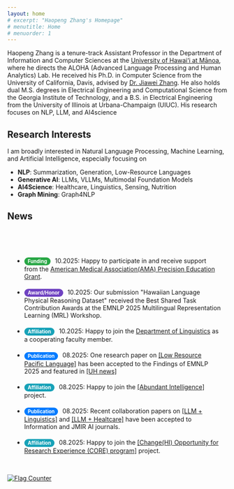 ```yaml
---
layout: home
# excerpt: "Haopeng Zhang's Homepage"
# menutitle: Home
# menuorder: 1
---
```


Haopeng Zhang is a tenure-track Assistant Professor in the Department of Information and Computer Sciences at the <a href="https://www.ics.hawaii.edu/"><u>University of Hawai‘i at Mānoa</u></a>, where he directs the ALOHA (Advanced Language Processing and Human Analytics) Lab. He received his Ph.D. in Computer Science from the University of California, Davis, advised by <a href="http://jiaweizhang.net/"><u>Dr. Jiawei Zhang</u></a>. He also holds dual M.S. degrees in Electrical Engineering and Computational Science from the Georgia Institute of Technology, and a B.S. in Electrical Engineering from the University of Illinois at Urbana-Champaign (UIUC). His research focuses on NLP, LLM, and AI4science

## Research Interests
I am broadly interested in Natural Language Processing, Machine Learning, and Artificial Intelligence, especially focusing on
- **NLP**: Summarization, Generation, Low-Resource Languages
- **Generative AI**: LLMs, VLLMs, Multimodal Foundation Models
- **AI4Science**: Healthcare, Linguistics, Sensing, Nutrition
- **Graph Mining**: Graph4NLP


## News
<style>
  .news-tag {
    display: inline-block;
    padding: 2px 8px;
    font-size: 0.8em;
    font-weight: bold;
    color: #fff;
    border-radius: 12px;
    margin-right: 10px;
    vertical-align: middle;
  }
  .tag-funding { background-color: #28a745; }
  .tag-award  { background-color: #6f42c1; }
  .tag-affil  { background-color: #17a2b8; }
  .tag-pub    { background-color: #007bff; }
  .tag-service{ background-color: #fd7e14; }
  .tag-career { background-color: #dc3545; }
  .tag-media  { background-color: #6c757d; }
  .news-list li {
    margin-bottom: 2px; /* Controls the gap. Use 5px for a tighter list. */
  }
</style>

<div style="max-height: 500px; overflow-y: scroll; padding: 15px; border-radius: 2px;">
  <ul class="news-list">
    <li><span class="news-tag tag-funding">Funding</span>10.2025: Happy to participate in and receive support from the <a href="https://www.ama-assn.org/education/changemeded-initiative/precision-education" target="_blank">American Medical Association(AMA) Precision Education Grant</a>.</li>
    <li><span class="news-tag tag-award">Award/Honor</span>10.2025: Our submission "Hawaiian Language Physical Reasoning Dataset" received the Best Shared Task Contribution Awards at the EMNLP 2025 Multilingual Representation Learning (MRL) Workshop.</li>
    <li><span class="news-tag tag-affil">Affiliation</span>10.2025: Happy to join the <a href="https://manoa.hawaii.edu/linguistics/" target="_blank">Department of Linguistics</a> as a cooperating faculty member.</li>
    <li><span class="news-tag tag-pub">Publication</span>08.2025: One research paper on <a href="https://arxiv.org/abs/2506.21563" target="_blank">[Low Resource Pacific Language]</a> has been accepted to the Findings of EMNLP 2025 and featured in <a href="https://www.hawaii.edu/news/2025/09/05/endangered-languages-ai-tools/" target="_blank">[UH news]</a></li>
    <li><span class="news-tag tag-affil">Affiliation</span>08.2025: Happy to join the <a href="https://abundant-intelligences.net/pods/" target="_blank">[Abundant Intelligence]</a> project.</li>
    <li><span class="news-tag tag-pub">Publication</span>08.2025: Recent collaboration papers on <a href="https://www.mdpi.com/2078-2489/16/8/710" target="_blank">[LLM + Linguistics]</a> and <a href="https://preprints.jmir.org/preprint/75030/accepted" target="_blank">[LLM + Healtcare]</a> have been accepted to Information and JMIR AI journals.</li>
    <li><span class="news-tag tag-affil">Affiliation</span>08.2025: Happy to join the <a href="https://hawaii.edu/epscor/changehi-opportunity-for-research-experience-core-program/" target="_blank">[Change(HI) Opportunity for Research Experience (CORE) program]</a> project.</li>
    <li><span class="news-tag tag-pub">Publication</span>05.2025: Recent papers now available on arXiv: <a href="https://arxiv.org/abs/2505.22950" target="_blank">[Structurized Summarization]</a>, <a href="https://arxiv.org/abs/2505.22967" target="_blank">[Workflow Generation]</a>, <a href="https://arxiv.org/abs/2508.03110" target="_blank">[RAG Attack]</a>, and <a href="https://www.techrxiv.org/doi/full/10.36227/techrxiv.175695798.83905803/v1" target="_blank">[Multimodal Summarization Survey]</a>.</li>
    <li><span class="news-tag tag-award">Award/Honor</span>04.2025: Congratulations to my PhD student Haohan on being accepted into the AI @ HIDSI Fellows Program.</li>
    <li><span class="news-tag tag-affil">Affiliation</span>04.2025: Happy to join the <a href="https://www.uhcancercenter.org/" target="_blank">[University of Hawaii Cancer Center (UHCC)]</a> as an Affiliate Member.</li>
    <li><span class="news-tag tag-pub">Publication</span>04.2025: One research paper on <a href="https://arxiv.org/abs/2406.12169" target="_blank">[Multimodal Reasoning]</a> has been accepted to the Multimodal Algorithmic Reasoning workshop at CVPR 2025.</li>
    <li><span class="news-tag tag-pub">Publication</span>04.2025: One research paper on <a href="https://arxiv.org/abs/2406.12169" target="_blank">[retrieval augmented generation]</a> is accepted to IJCNN 2025.</li>
    <li><span class="news-tag tag-funding">Funding</span>02.2025: Thrilled to receive the UH Manoa Faculty Research Travel Fund! Looking forward to NAACL 2025 in Albuquerque.</li>
    <li><span class="news-tag tag-media">Media</span>02.2025: Excited to share that my research has been featured in <a href="https://www.hawaii.edu/news/2025/02/07/ai-breakthroughs-healthcare-education-more/" target="_blank">[University of Hawaii News]</a>.</li>
    <li><span class="news-tag tag-pub">Publication</span>01.2025: One research paper <a href="https://www.arxiv.org/abs/2408.06583" target="_blank">[A Structure-aware Generative Model for Biomedical Event Extraction]</a> is accepted to DASFAA 2025.</li>
    <li><span class="news-tag tag-funding">Funding</span>01.2025: Excited to receive $7,500 computing credits from OpenAI’s Researcher Access Program.</li>
    <li><span class="news-tag tag-pub">Publication</span>01.2025: One research paper on <a href="https://arxiv.org/pdf/2410.15687" target="_blank">[summmarization domain adaptation]</a> is accepted to findings of NAACL 2025.</li>
    <li><span class="news-tag tag-pub">Publication</span>01.2025: One survey paper on <a href="https://arxiv.org/abs/2406.11289" target="_blank">[text summarization]</a> is accepted to ACM Computing Surveys (IF:23.8).</li>
    <li><span class="news-tag tag-service">Service</span>11.2024: Excited to share that I will organize the 5th Workshop on New Frontiers in Summarization (NewSumm) at EMNLP 2025, Suzhou.</li>
s    <li><span class="news-tag tag-service">Service</span>11.2024: Honored to serve as an area chair for ACL 2025 and as a minitrack chair for AMCIS 2025.</li>
    <li><span class="news-tag tag-funding">Funding</span>10.2024: Excited to receive computing credit awards from Google Cloud.</li>
    <li><span class="news-tag tag-service">Service</span>09.2024: Honored to serve as a panelist for NSF.</li>
    <li><span class="news-tag tag-funding">Funding</span>09.2024: Glad to receive computing credits from NSF ACCESS Allocations program.</li>
    <li><span class="news-tag tag-service">Service</span>08.2024: Thrilled to attend NSF Innovation, Culture, and Creativity (ICC) workshop.</li>
    <li><span class="news-tag tag-pub">Publication</span>06.2024: My Ph.D. dissertation <a href="https://escholarship.org/uc/item/7zn0b66s" target="_blank">[Building Intelligent and Reliable Summarization Systems]</a> and one survey paper on <a href="https://arxiv.org/abs/2406.11289" target="_blank">[text summarization]</a> is available online.</li>
    <li><span class="news-tag tag-career">Career</span>05.2024: 🎓 Successfully Completed My Ph.D. at UC Davis. Officially Dr. Zhang!</li>
    <li><span class="news-tag tag-career">Career</span>04.2024: 🎉 I will join the information and computer science (ICS) department of <a href="httpsD://www.ics.hawaii.edu/"><u>University of Hawaii at Mānoa</u></a> this Augest. Aloha!</li>
    <li><span class="news-tag tag-pub">Publication</span>03.2024: one research paper is accepted to NAACL 2024.</li>
    <li><span class="news-tag tag-pub">Publication</span>02.2024: one first-authored research paper is accepted to LREC-COLING 2024.</li>
    <li><span class="news-tag tag-pub">Publication</span>10.2023: two first-authored research papers are accepted to Findings of EMNLP 2023.</li>
    <li><span class="news-tag tag-service">Service</span>09.2023: serve as PC member for SDM 24.</li>
    <li><span class="news-tag tag-pub">Publication</span>09.2023: one first-authored research paper is accepted to IJCNLP-AACL 2023.</li>
    <li><span class="news-tag tag-career">Career</span>06.2023: start my research internship at AWS AI lab.</li>
    <li><span class="news-tag tag-pub">Publication</span>06.2023: one first-authored research paper is accepted to LLM4AI workshop at KDD 23.</li>
    <li><span class="news-tag tag-service">Service</span>06.2023: serve as reviewer for EMNLP 2023, SDM 24 and PC for NewSumm workshop 2023.</li>
    <li><span class="news-tag tag-pub">Publication</span>05.2023: one first-authored research paper is accepted to ACL 2023 CODI.</li>
  s <li><span class="news-tag tag-pub">Publication</span>05.2023: one first-authored research paper is accepted to Findings of ACL 2023.</li>
    <li><span class="news-tag tag-career">Career</span>04.2023: start my research internship at Megagon Lab.</li>
    <li><span class="news-tag tag-award">Award/Honor</span>03.2023: receive UC Davis GGCS Research Fellowship.</li>
    <li><span class="news-tag tag-service">Service</span>03.2023: serve as reviewer for ACL 23, IEEE TASLP, IEEE Transactions on Big Data.</li>
    <li><span class="news-tag tag-career">Career</span>02.2023: passed my QE exam.</li>
  </ul>
</div>

<br>

<a href="https://info.flagcounter.com/pYGa"><img src="https://s11.flagcounter.com/count2/pYGa/bg_FFFFFF/txt_000000/border_CCCCCC/columns_8/maxflags_30/viewers_0/labels_0/pageviews_1/flags_0/percent_0/" alt="Flag Counter" border="0"></a>


